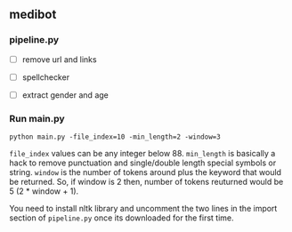 ## medibot

### pipeline.py

- [ ] remove url and links
- [ ] spellchecker
- [ ] extract gender and age


### Run main.py

```python main.py -file_index=10 -min_length=2 -window=3```

```file_index``` values can be any integer below 88.
```min_length``` is basically a hack to remove punctuation and single/double length special symbols or string.
```window``` is the number of tokens around plus the keyword that would be returned. So, if window is 2 then, number of tokens reuturned would be 5 (2 * window + 1).

You need to install nltk library and uncomment the two lines in the import section of ```pipeline.py``` once its downloaded for the first time.